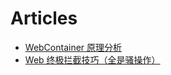 # Articles

- [WebContainer 原理分析](https://zhuanlan.zhihu.com/p/665872486)
- [Web 终极拦截技巧（全是骚操作）](https://hughfenghen.github.io/posts/2023/12/23/web-spy/)